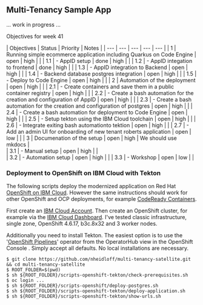 ## Multi-Tenancy Sample App

... work in progress ...

Objectives for week 41

| Objectives |  Status |  Priority |  Notes | 
| --- | --- | --- | --- | --- |
| 1 | Running simple ecommerce application including Quarkus on Code Engine |  open | high |   |
| 1.1 | - AppID setup |  done | high |  |
| 1.2 | - AppID integation to frontend |  done | high |  |
| 1.3 | - AppID integration to Backend |  open | high |  |
| 1.4 | - Backend database postgres integration |  open | high |  |
| 1.5 | - Deploy to Code Engine |  open | high |  |
| 2 | Automation of the deployment | open | high |  |
| 2.1 | - Create containers and save them in a public container registry | open | high |  |
| 2.2 | - Create a bash automation for the creation and configuration of AppID | open | high |  |
| 2.3 | - Create a bash automation for the creation and configuration of postgres | open | high |  |
| 2.4 | - Create a bash automation for deployment to Code Engine | open | high |  |
| 2.5 | - Setup tekton using the IBM Cloud toolchain | open | high |  |
| 2.6 | - Integrate exiting bash automationto tektion | open | high |  |
| 2.7 | - Add an admin UI for onboarding of new tenant roberts application | open | low |  |
| 3 | Documenation of the setup | open | high | We should use mkdocs |  
| 3.1 | - Manual setup | open | high |  |  
| 3.2 | - Automation setup | open | high |  |
| 3.3 | - Workshop  | open | low |  |


### Deployment to OpenShift on IBM Cloud with Tekton

The following scripts deploy the modernized application on Red Hat [OpenShift on IBM Cloud](https://cloud.ibm.com/kubernetes/overview?platformType=openshift). However the same instructions should work for other OpenShift and OCP deployments, for example [CodeReady Containers](https://developers.redhat.com/products/codeready-containers/overview).

First create an [IBM Cloud Account](https://cloud.ibm.com/registration). Then create an OpenShift cluster, for example via the [IBM Cloud Dashboard](https://cloud.ibm.com/kubernetes/catalog/create?platformType=openshift). I've tested classic infrastructure, single zone, OpenShift 4.6.17, b3c.8x32 and 3 worker nodes.

Additionally you need to install Tekton. The easiest option is to use the '[OpenShift Pipelines](https://docs.openshift.com/container-platform/4.6/pipelines/installing-pipelines.html)' operator from the OperatorHub view in the OpenShift Console . Simply accept all defaults. No local installations are necessary.

```
$ git clone https://github.com/nheidloff/multi-tenancy-satellite.git && cd multi-tenancy-satellite
$ ROOT_FOLDER=$(pwd)
$ sh ${ROOT_FOLDER}/scripts-openshift-tekton/check-prerequisites.sh
$ oc login ...
$ sh ${ROOT_FOLDER}/scripts-openshift/deploy-postgres.sh
$ sh ${ROOT_FOLDER}/scripts-openshift-tekton/deploy-application.sh
$ sh ${ROOT_FOLDER}/scripts-openshift-tekton/show-urls.sh
```
